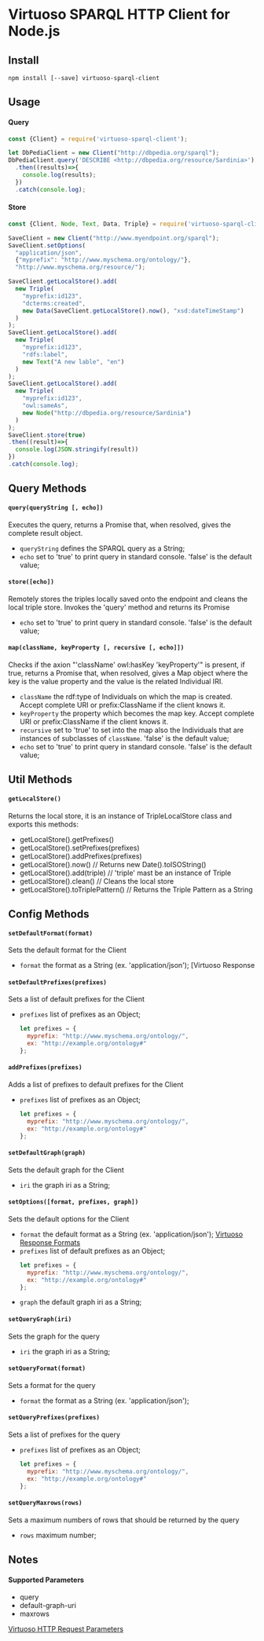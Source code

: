 Virtuoso SPARQL HTTP Client for Node.js
=============================================

## Install
```
npm install [--save] virtuoso-sparql-client
```

## Usage

#### Query
```js
const {Client} = require('virtuoso-sparql-client');

let DbPediaClient = new Client("http://dbpedia.org/sparql");
DbPediaClient.query('DESCRIBE <http://dbpedia.org/resource/Sardinia>')
  .then((results)=>{
    console.log(results);
  })
  .catch(console.log);
```

#### Store
```js
const {Client, Node, Text, Data, Triple} = require('virtuoso-sparql-client');

SaveClient = new Client("http://www.myendpoint.org/sparql");
SaveClient.setOptions(
  "application/json",
  {"myprefix": "http://www.myschema.org/ontology/"},
  "http://www.myschema.org/resource/");

SaveClient.getLocalStore().add(
  new Triple(
    "myprefix:id123",
    "dcterms:created",
    new Data(SaveClient.getLocalStore().now(), "xsd:dateTimeStamp")
  )
);
SaveClient.getLocalStore().add(
  new Triple(
    "myprefix:id123",
    "rdfs:label",
    new Text("A new lable", "en")
  )
);
SaveClient.getLocalStore().add(
  new Triple(
    "myprefix:id123",
    "owl:sameAs",
    new Node("http://dbpedia.org/resource/Sardinia")
  )
);
SaveClient.store(true)
.then((result)=>{
  console.log(JSON.stringify(result))
})
.catch(console.log);
```

## Query Methods

#### `query(queryString [, echo])`
Executes the query, returns a Promise that, when resolved, gives the complete result object.
 - `queryString` defines the SPARQL query as a String;
 - `echo` set to 'true' to print query in standard console. 'false' is the default value;

#### `store([echo])`
Remotely stores the triples locally saved onto the endpoint and cleans the local triple store.
Invokes the 'query' method and returns its Promise
 - `echo` set to 'true' to print query in standard console. 'false' is the default value;

#### `map(className, keyProperty [, recursive [, echo]])`
Checks if the axion "'className' owl:hasKey 'keyProperty'" is present, if true, returns a Promise that, when resolved, gives a Map object where the key is the value property and the value is the related Individual IRI.
 - `className` the rdf:type of Individuals on which the map is created. Accept complete URI or prefix:ClassName if the client knows it.
 - `keyProperty` the property which becomes the map key. Accept complete URI or prefix:ClassName if the client knows it.
 - `recursive` set to 'true' to set into the map also the Individuals that are instances of subclasses of `className`. 'false' is the default value;
 - `echo` set to 'true' to print query in standard console. 'false' is the default value;


## Util Methods
#### `getLocalStore()`
Returns the local store, it is an instance of TripleLocalStore class and exports this methods:
 - getLocalStore().getPrefixes()
 - getLocalStore().setPrefixes(prefixes)
 - getLocalStore().addPrefixes(prefixes)
 - getLocalStore().now()                  // Returns new Date().toISOString()
 - getLocalStore().add(triple)            // 'triple' mast be an instance of Triple
 - getLocalStore().clean()                // Cleans the local store
 - getLocalStore().toTriplePattern()      // Returns the Triple Pattern as a String

## Config Methods

#### `setDefaultFormat(format)`
Sets the default format for the Client
 - `format` the format as a String (ex. 'application/json'); [Virtuoso Response

#### `setDefaultPrefixes(prefixes)`
Sets a list of default prefixes for the Client
 - `prefixes` list of prefixes as an Object;
    ```js
    let prefixes = {
      myprefix: "http://www.myschema.org/ontology/",
      ex: "http://example.org/ontology#"
    };
    ```

#### `addPrefixes(prefixes)`
Adds a list of prefixes to default prefixes for the Client
 - `prefixes` list of prefixes as an Object;
    ```js
    let prefixes = {
      myprefix: "http://www.myschema.org/ontology/",
      ex: "http://example.org/ontology#"
    };
    ```

#### `setDefaultGraph(graph)`
Sets the default graph for the Client
 - `iri` the graph iri as a String;

#### `setOptions([format, prefixes, graph])`
Sets the default options for the Client
 - `format` the default format as a String (ex. 'application/json'); [Virtuoso Response Formats](https://virtuoso.openlinksw.com/dataspace/doc/dav/wiki/Main/VOSSparqlProtocol#SPARQL%20Protocol%20Server%20Response%20Formats)
 - `prefixes` list of default prefixes as an Object;
    ```js
    let prefixes = {
      myprefix: "http://www.myschema.org/ontology/",
      ex: "http://example.org/ontology#"
    };
   ```
 - `graph` the default graph iri as a String;

#### `setQueryGraph(iri)`
Sets the graph for the query
 - `iri` the graph iri as a String;

#### `setQueryFormat(format)`
Sets a format for the query
 - `format` the format as a String (ex. 'application/json');

#### `setQueryPrefixes(prefixes)`
Sets a list of prefixes for the query
 - `prefixes` list of prefixes as an Object;
    ```js
    let prefixes = {
      myprefix: "http://www.myschema.org/ontology/",
      ex: "http://example.org/ontology#"
    };
    ```

#### `setQueryMaxrows(rows)`
Sets a maximum numbers of rows that should be returned by the query
 - `rows` maximum number;

## Notes
#### Supported Parameters
* query
* default-graph-uri
* maxrows

[Virtuoso HTTP Request Parameters](https://virtuoso.openlinksw.com/dataspace/doc/dav/wiki/Main/VOSSparqlProtocol#HTTP%20Request%20Parameters)
